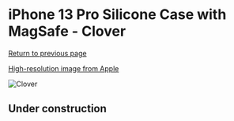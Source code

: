 # iPhone 13 Pro Silicone Case with MagSafe - Clover

[Return to previous page](/iphone_13)

[High-resolution image from Apple](https://store.storeimages.cdn-apple.com/8756/as-images.apple.com/is/MM2F3?wid=4500&hei=4500&fmt=png)

<div style="width: 500px"><img src="/everyphone/MM2F3.png" alt="Clover"></div>

## Under construction
